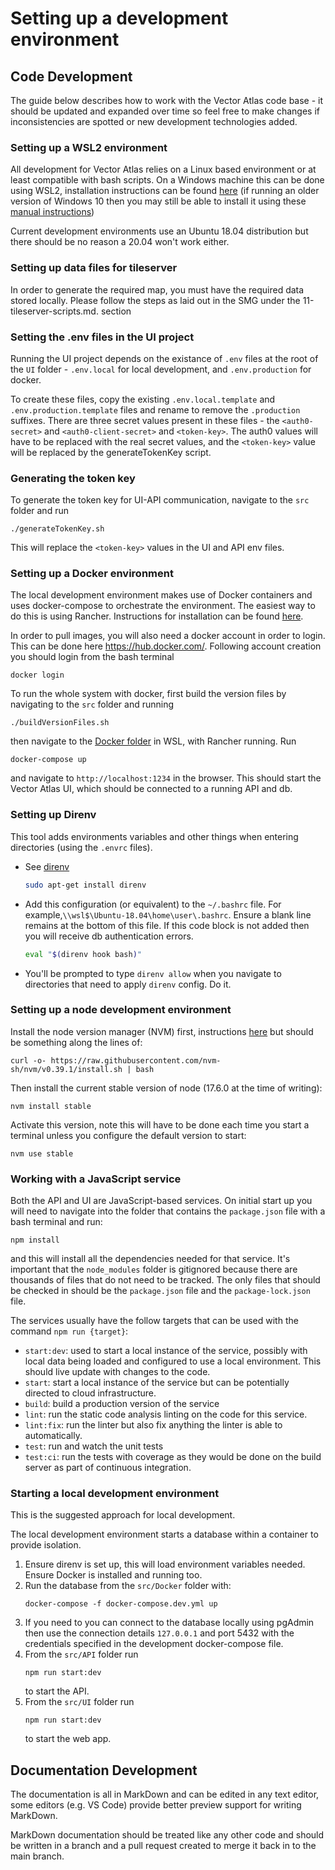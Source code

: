 # Setting up a development environment

## Code Development

The guide below describes how to work with the Vector Atlas code base - it should be updated and expanded over time so feel free to make changes if inconsistencies are spotted or new development technologies added.

### Setting up a WSL2 environment

All development for Vector Atlas relies on a Linux based environment or at least compatible with bash scripts. On a Windows machine this can be done using WSL2, installation instructions can be found [here](https://docs.microsoft.com/en-us/windows/wsl/install) (if running an older version of Windows 10 then you may still be able to install it using these [manual instructions](https://docs.microsoft.com/en-us/windows/wsl/install-manual))

Current development environments use an Ubuntu 18.04 distribution but there should be no reason a 20.04 won't work either.

### Setting up data files for tileserver
In order to generate the required map, you must have the required data stored locally. Please follow the steps as laid out in the SMG under the 11-tileserver-scripts.md. section

### Setting the .env files in the UI project
Running the UI project depends on the existance of `.env` files at the root of the `UI` folder - `.env.local` for local development, and `.env.production` for docker.

To create these files, copy the existing `.env.local.template` and `.env.production.template` files and rename to remove the `.production` suffixes. There are three secret values present in these files - the `<auth0-secret>` and `<auth0-client-secret>` and `<token-key>`. The auth0 values will have to be replaced with the real secret values, and the `<token-key>` value will be replaced by the generateTokenKey script.

### Generating the token key

To generate the token key for UI-API communication, navigate to the `src` folder and run
```
./generateTokenKey.sh
```
This will replace the `<token-key>` values in the UI and API env files.

### Setting up a Docker environment

The local development environment makes use of Docker containers and uses docker-compose to orchestrate the environment. The easiest way to do this is using Rancher. Instructions for installation can be found [here](https://rancher.com/docs/rancher/v2.5/en/installation/).

In order to pull images, you will also need a docker account in order to login. This can be done here https://hub.docker.com/. Following account creation you should login from the bash terminal

```
docker login
```

To run the whole system with docker, first build the version files by navigating to the `src` folder and running
```
./buildVersionFiles.sh
```
then navigate to the [Docker folder](/src/Docker/) in WSL, with Rancher running. Run

```
docker-compose up
```

and navigate to `http://localhost:1234` in the browser. This should start the Vector Atlas UI, which should be connected to a running API and db.

### Setting up Direnv

This tool adds environments variables and other things when entering directories (using the `.envrc` files).

- See [direnv](https://direnv.net/)
  ```bash
  sudo apt-get install direnv
  ```
- Add this configuration (or equivalent) to the `~/.bashrc` file. For example,`\\wsl$\Ubuntu-18.04\home\user\.bashrc`. Ensure a blank line remains at the bottom of this file. If this code block is not added then you will receive db authentication errors.

  ```bash
  eval "$(direnv hook bash)"

  ```

- You'll be prompted to type `direnv allow` when you navigate to directories that need to
  apply `direnv` config. Do it.

### Setting up a node development environment

Install the node version manager (NVM) first, instructions [here](https://github.com/nvm-sh/nvm) but should be something along the lines of:

```
curl -o- https://raw.githubusercontent.com/nvm-sh/nvm/v0.39.1/install.sh | bash
```

Then install the current stable version of node (17.6.0 at the time of writing):

```
nvm install stable
```

Activate this version, note this will have to be done each time you start a terminal unless you configure the default version to start:

```
nvm use stable
```

### Working with a JavaScript service

Both the API and UI are JavaScript-based services. On initial start up you will need to navigate into the folder that contains the `package.json` file with a bash terminal and run:

```
npm install
```

and this will install all the dependencies needed for that service. It's important that the `node_modules` folder is gitignored because there are thousands of files that do not need to be tracked. The only files that should be checked in should be the `package.json` file and the `package-lock.json` file.

The services usually have the follow targets that can be used with the command `npm run {target}`:

- `start:dev`: used to start a local instance of the service, possibly with local data being loaded and configured to use a local environment. This should live update with changes to the code.
- `start`: start a local instance of the service but can be potentially directed to cloud infrastructure.
- `build`: build a production version of the service
- `lint`: run the static code analysis linting on the code for this service.
- `lint:fix`: run the linter but also fix anything the linter is able to automatically.
- `test`: run and watch the unit tests
- `test:ci`: run the tests with coverage as they would be done on the build server as part of continuous integration.

### Starting a local development environment

This is the suggested approach for local development.

The local development environment starts a database within a container to provide isolation.

1. Ensure direnv is set up, this will load environment variables needed. Ensure Docker is installed and running too.
1. Run the database from the `src/Docker` folder with:
   ```
   docker-compose -f docker-compose.dev.yml up
   ```
1. If you need to you can connect to the database locally using pgAdmin then use the connection details `127.0.0.1` and port 5432 with the credentials specified in the development docker-compose file.
1. From the `src/API` folder run
   ```
   npm run start:dev
   ```
   to start the API.
1. From the `src/UI` folder run
   ```
   npm run start:dev
   ```
   to start the web app.

## Documentation Development

The documentation is all in MarkDown and can be edited in any text editor, some editors (e.g. VS Code) provide better preview support for writing MarkDown.

MarkDown documentation should be treated like any other code and should be written in a branch and a pull request created to merge it back in to the main branch.
